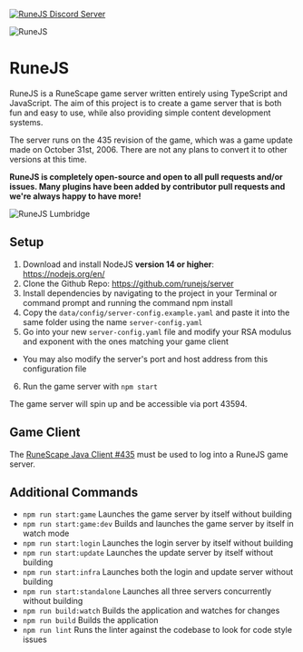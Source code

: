 [![RuneJS Discord Server](https://img.shields.io/discord/678751302297059336?label=RuneJS%20Discord&logo=discord)](https://discord.gg/5P74nSh)


![RuneJS](https://i.imgur.com/pmkdSfc.png)

# RuneJS

RuneJS is a RuneScape game server written entirely using TypeScript and JavaScript. The aim of this project is to create a game server that is both fun and easy to use, while also providing simple content development systems.

The server runs on the 435 revision of the game, which was a game update made on October 31st, 2006. There are not any plans to convert it to other versions at this time.

**RuneJS is completely open-source and open to all pull requests and/or issues. Many plugins have been added by contributor pull requests and we're always happy to have more!**

![RuneJS Lumbridge](https://i.imgur.com/KVCqKSb.png)

## Setup

1. Download and install NodeJS **version 14 or higher**: https://nodejs.org/en/
2. Clone the Github Repo: https://github.com/runejs/server
3. Install dependencies by navigating to the project in your Terminal or command prompt and running the command npm install
4. Copy the `data/config/server-config.example.yaml` and paste it into the same folder using the name `server-config.yaml`
5. Go into your new `server-config.yaml` file and modify your RSA modulus and exponent with the ones matching your game client
  - You may also modify the server's port and host address from this configuration file
6. Run the game server with `npm start`

The game server will spin up and be accessible via port 43594.

## Game Client

The [RuneScape Java Client #435](https://github.com/runejs/refactored-client-435) must be used to log into a RuneJS game server.

## Additional Commands
* `npm run start:game` Launches the game server by itself without building
* `npm run start:game:dev` Builds and launches the game server by itself in watch mode
* `npm run start:login` Launches the login server by itself without building
* `npm run start:update` Launches the update server by itself without building
* `npm run start:infra` Launches both the login and update server without building
* `npm run start:standalone` Launches all three servers concurrently without building
* `npm run build:watch` Builds the application and watches for changes
* `npm run build` Builds the application
* `npm run lint` Runs the linter against the codebase to look for code style issues

